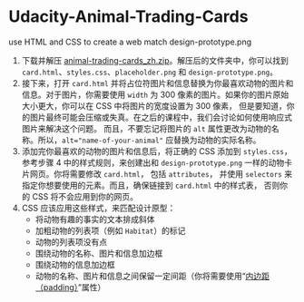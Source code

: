 # Udacity-Animal-Trading-Cards
use HTML and CSS to create a web match design-prototype.png



1. 下载并解压 [animal-trading-cards_zh.zip](https://github.com/udacity/cn-frontend-development-basic/raw/master/animal-trading-cards_zh.zip)。解压后的文件夹中，你可以找到 `card.html`、`styles.css`、`placeholder.png` 和 `design-prototype.png`。
2. 接下来，打开 `card.html` 并将占位符图片和信息替换为你最喜欢动物的图片和信息。对于图片，你需要使用 `width` 为 300 像素的图片。如果你的图片原始大小更大，你可以在 CSS 中将图片的宽度设置为 300 像素， 但是要知道，你的图片最终可能会压缩或失真。在之后的课程中，我们会讨论如何使用响应式图片来解决这个问题。 而且，不要忘记将图片的 `alt` 属性更改为动物的名称。所以，`alt="name-of-your-animal"` 应替换为动物的实际名称。
3. 添加完你最喜欢的动物的图片和信息后，将正确的 CSS 添加到 `styles.css`， 参考步骤 4 中的样式规则，来创建出和 `design-prototype.png` 一样的动物卡片网页。你将需要修改 `card.html`， 包括 `attributes`， 并使用 `selectors` 来指定你想要使用的元素。而且，确保链接到 `card.html` 中的样式表， 否则你的 CSS 将不会应用到你的网页。
4. CSS 应该应用这些样式，来匹配设计原型：
   - 将动物有趣的事实的文本排成斜体
   - 加粗动物的列表项（例如 `Habitat`）的标记
   - 动物的列表项没有点
   - 围绕动物的名称、图片和信息加边框
   - 围绕动物的信息加边框
   - 动物的名称、图片和信息之间保留一定间距（你将需要使用“[内边距（padding）](https://developer.mozilla.org/zh-CN/docs/Web/CSS/padding)”属性）